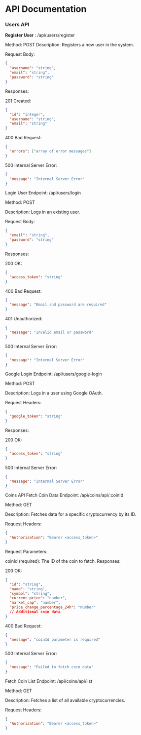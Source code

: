 # API Documentation
### Users API
**Register User**
: /api/users/register

Method: POST
Description: Registers a new user in the system.

Request Body:

```json
{
  "username": "string",
  "email": "string",
  "password": "string"
}
```

Responses:

201 Created:

```json
{
  "id": "integer",
  "username": "string",
  "email": "string"
}
```

400 Bad Request:

```json
{
  "errors": ["array of error messages"]
}
```

500 Internal Server Error:
```json
{
  "message": "Internal Server Error"
}
```

Login User
Endpoint: /api/users/login

Method: POST

Description: Logs in an existing user.

Request Body:

```json
{
  "email": "string",
  "password": "string"
}
```

Responses:

200 OK:
```json
{
  "access_token": "string"
}
```

400 Bad Request:
```json
{
  "message": "Email and password are required"
}
```

401 Unauthorized:
```json
{
  "message": "Invalid email or password"
}
```
500 Internal Server Error:

```json
{
  "message": "Internal Server Error"
}
```

Google Login
Endpoint: /api/users/google-login

Method: POST

Description: Logs in a user using Google OAuth.

Request Headers:

```json
{
  "google_token": "string"
}
```

Responses:

200 OK:

```json
{
  "access_token": "string"
}
```

500 Internal Server Error:
```json
{
  "message": "Internal Server Error"
}
```

Coins API
Fetch Coin Data
Endpoint: /api/coins/api/:coinId

Method: GET

Description: Fetches data for a specific cryptocurrency by its ID.

Request Headers:

```json
{
  "Authorization": "Bearer <access_token>"
}
```

Request Parameters:

coinId (required): The ID of the coin to fetch.
Responses:

200 OK:
```json
{
  "id": "string",
  "name": "string",
  "symbol": "string",
  "current_price": "number",
  "market_cap": "number",
  "price_change_percentage_24h": "number"
  // Additional coin data
}
```
400 Bad Request:
```json
{
  "message": "coinId parameter is required"
}
```

500 Internal Server Error:
```json
{
  "message": "Failed to fetch coin data"
}
```

Fetch Coin List
Endpoint: /api/coins/api/list

Method: GET

Description: Fetches a list of all available cryptocurrencies.

Request Headers:

```json
{
  "Authorization": "Bearer <access_token>"
}
```
